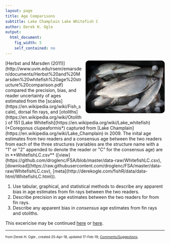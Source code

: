 ```yaml
---
layout: page
title: Age Comparisons
subtitle: Lake Champlain Lake Whitefish C
author: Derek H. Ogle
output: 
  html_document: 
    fig_width: 5
    self_contained: no
---
```



<img style="float: right; margin: 0px 0px 10px 10px; border-radius:10px;" src="imgs/lake-whitefish-3.jpg" width="250px" />
[Herbst and Marsden (2011)](http://www.uvm.edu/rsenr/emarsden/documents/Herbst%20and%20Marsden%20whitefish%20age%20structure%20comparison.pdf) compared the precision, bias, and reader uncertainty of ages estimated from the [scales](https://en.wikipedia.org/wiki/Fish_scale), dorsal fin rays, and [otoliths](https://en.wikipedia.org/wiki/Otolith) of 151 [Lake Whitefish](https://en.wikipedia.org/wiki/Lake_whitefish) (*Coregonus clupeaformis*) captured from [Lake Champlain](https://en.wikipedia.org/wiki/Lake_Champlain) in 2009.  The inital age estimates from two readers and a consensus age between the two readers from each of the three structures (variables are the structure name with a "1" or "2" appended to denote the reader or "C" for the consensus age) are in **WhitefishLC.csv** ([view](https://github.com/droglenc/FSA/blob/master/data-raw/WhitefishLC.csv), [download](https://raw.githubusercontent.com/droglenc/FSA/master/data-raw/WhitefishLC.csv), [meta](http://derekogle.com/fishR/data/data-html/WhitefishLC.html)).

1. Use tabular, graphical, and statistical methods to describe any apparent bias in age estimates from fin rays between the two readers.
1. Describe precision in age estimates between the two readers for from fin rays.
1. Describe any apparent bias in *consensus* age estimates from fin rays and otoliths.

This excericise may be continued [here](AgeComp_LCLWhitefish_A.html) or [here](AgeComp_LCLWhitefish_B.html).

---
<p style="font-size: 0.75em; color: c6c6c6;">from Derek H. Ogle , created  25-Apr-18, updated 17-Feb-19, <a href="mailto:fishr@derekogle.com?subject=AgeComp_LCLWhitefish_C exercise">Comments/Suggestions</a>.</p><style type="text/css">ol ol { list-style-type: lower-alpha; }</style>
